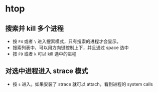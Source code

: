 # htop

## 搜索并 kill 多个进程
- 按 `F4` 或者 `\` 进入搜索模式，只有搜索的进程才会显示。
- 搜索列表中，可以用方向键控制上下，并且通过 space 选中
- 按 `F9` 或者 `k` 可以 kill 选中的进程

## 对选中进程进入 strace 模式
- 按 `s` 进入。如果安装了 strace 就可以 attach，看到进程的 system calls
